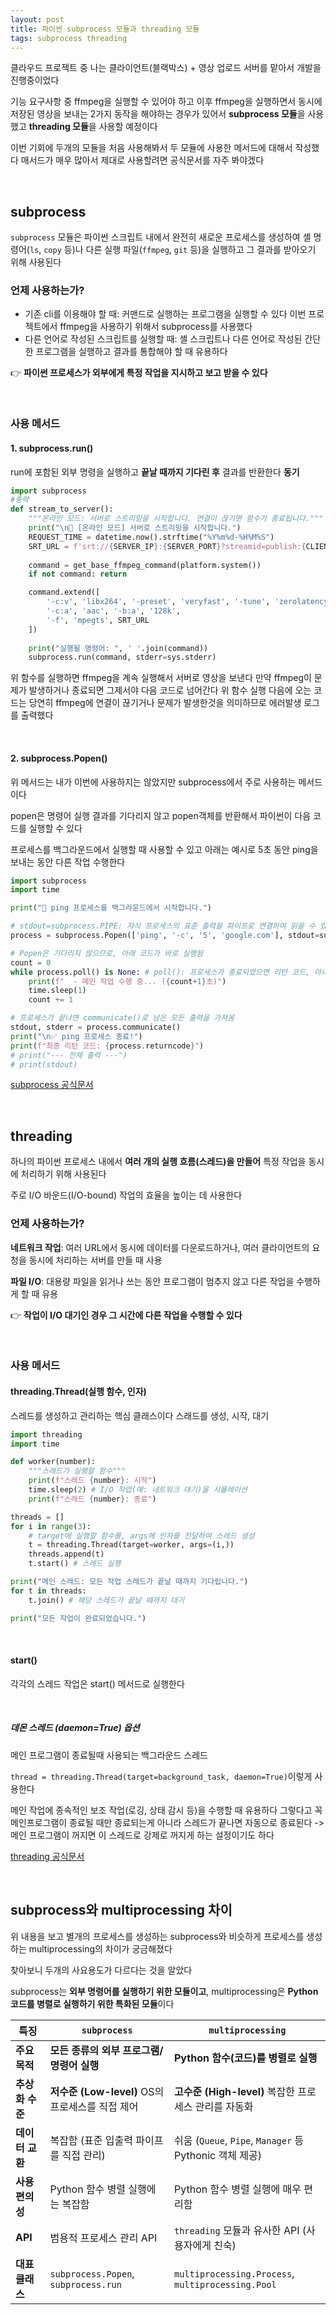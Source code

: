 ```yaml
---
layout: post
title: 파이썬 subprocess 모듈과 threading 모듈
tags: subprocess threading
---
```


클라우드 프로젝트 중 나는 클라이언트(블랙박스) + 영상 업로드 서버를 맡아서 개발을 진행중이었다

기능 요구사항 중 ffmpeg을 실행할 수 있어야 하고 이후 ffmpeg을 실행하면서 동시에 저장된 영상을 보내는 2가지 동작을 해야하는 경우가 있어서 **subprocess 모듈**을 사용했고 **threading 모듈**을 사용할 예정이다

이번 기회에 두개의 모듈을 처음 사용해봐서 두 모듈에 사용한 메서드에 대해서 작성했다 매서드가 매우 많아서 제대로 사용할려면 공식문서를 자주 봐야겠다

&nbsp;

## subprocess

`subprocess` 모듈은 파이썬 스크립트 내에서 완전히 새로운 프로세스를 생성하여 셸 명령어(`ls`, `copy` 등)나 다른 실행 파일(`ffmpeg`, `git` 등)을 실행하고 그 결과를 받아오기 위해 사용된다 

### 언제 사용하는가?

- 기존 cli를 이용해야 할 때: 커맨드로 실행하는 프로그램을 실행할 수 있다 이번 프로젝트에서 ffmpeg을 사용하기 위해서 subprocess를 사용했다
- 다른 언어로 작성된 스크립트를 실행할 때: 셸 스크립트나 다른 언어로 작성된 간단한 프로그램을 실행하고 결과를 통합해야 할 때 유용하다

👉 **파이썬 프로세스가 외부에게 특정 작업을 지시하고 보고 받을 수 있다**

&nbsp;

### 사용 메서드

#### 1. subprocess.run()

run에 포함된 외부 명령을 실행하고 **끝날 때까지 기다린 후** 결과를 반환한다 **동기** 

``` python
import subprocess
#중략
def stream_to_server():
    """온라인 모드: 서버로 스트리밍을 시작합니다. 연결이 끊기면 함수가 종료됩니다."""
    print("\n🚀 [온라인 모드] 서버로 스트리밍을 시작합니다.")
    REQUEST_TIME = datetime.now().strftime("%Y%m%d-%H%M%S")
    SRT_URL = f'srt://{SERVER_IP}:{SERVER_PORT}?streamid=publish:{CLIENT_UUID}/{REQUEST_TIME}'
    
    command = get_base_ffmpeg_command(platform.system())
    if not command: return

    command.extend([
        '-c:v', 'libx264', '-preset', 'veryfast', '-tune', 'zerolatency',
        '-c:a', 'aac', '-b:a', '128k',
        '-f', 'mpegts', SRT_URL
    ])
    
    print("실행될 명령어: ", ' '.join(command))
    subprocess.run(command, stderr=sys.stderr)
```

위 함수를 실행하면 ffmpeg을 계속 실행해서 서버로 영상을 보낸다 만약 ffmpeg이 문제가 발생하거나 종료되면 그제서야 다음 코드로 넘어간다 위 함수 실행 다음에 오는 코드는 당연히 ffmpeg에 연결이 끊기거나 문제가 발생한것을 의미하므로 에러발생 로그를 출력했다

&nbsp;

#### 2. subprocess.Popen()

위 메서드는 내가 이번에 사용하지는 않았지만 subprocess에서 주로 사용하는 메서드이다

popen은 명령어 실행 결과를 기다리지 않고 popen객체를 반환해서 파이썬이 다음 코드를 실행할 수 있다

프로세스를 백그라운드에서 실행할 때 사용할 수 있고 아래는 예시로 5초 동안 ping을 보내는 동안 다른 작업 수행한다

``` python
import subprocess
import time

print("🚀 ping 프로세스를 백그라운드에서 시작합니다.")

# stdout=subprocess.PIPE: 자식 프로세스의 표준 출력을 파이프로 연결하여 읽을 수 있게 함
process = subprocess.Popen(['ping', '-c', '5', 'google.com'], stdout=subprocess.PIPE, text=True)

# Popen은 기다리지 않으므로, 아래 코드가 바로 실행됨
count = 0
while process.poll() is None: # poll(): 프로세스가 종료되었으면 리턴 코드, 아니면 None 반환
    print(f"  - 메인 작업 수행 중... ({count+1}초)")
    time.sleep(1)
    count += 1

# 프로세스가 끝나면 communicate()로 남은 모든 출력을 가져옴
stdout, stderr = process.communicate()
print("\n✅ ping 프로세스 종료!")
print(f"최종 리턴 코드: {process.returncode}")
# print("--- 전체 출력 ---")
# print(stdout)
```

[subprocess 공식문서](https://docs.python.org/ko/3.13/library/subprocess.html)

&nbsp;

## threading

하나의 파이썬 프로세스 내에서 **여러 개의 실행 흐름(스레드)을 만들어** 특정 작업을 동시에 처리하기 위해 사용된다 

주로 I/O 바운드(I/O-bound) 작업의 효율을 높이는 데 사용한다

### 언제 사용하는가?

**네트워크 작업**: 여러 URL에서 동시에 데이터를 다운로드하거나, 여러 클라이언트의 요청을 동시에 처리하는 서버를 만들 때 사용

**파일 I/O**: 대용량 파일을 읽거나 쓰는 동안 프로그램이 멈추지 않고 다른 작업을 수행하게 할 때 유용

👉 **작업이 I/O 대기인 경우 그 시간에 다른 작업을 수행할 수 있다**

&nbsp;

### 사용 메서드

#### threading.Thread(실행 함수, 인자)

스레드를 생성하고 관리하는 핵심 클래스이다 스래드를 생성, 시작, 대기

``` python
import threading
import time

def worker(number):
    """스레드가 실행할 함수"""
    print(f"스레드 {number}: 시작")
    time.sleep(2) # I/O 작업(예: 네트워크 대기)을 시뮬레이션
    print(f"스레드 {number}: 종료")

threads = []
for i in range(3):
    # target에 실행할 함수를, args에 인자를 전달하여 스레드 생성
    t = threading.Thread(target=worker, args=(i,))
    threads.append(t)
    t.start() # 스레드 실행

print("메인 스레드: 모든 작업 스레드가 끝날 때까지 기다립니다.")
for t in threads:
    t.join() # 해당 스레드가 끝날 때까지 대기

print("모든 작업이 완료되었습니다.")
```

&nbsp;

#### start()

각각의 스레드 작업은 start() 메서드로 실행한다

&nbsp;

##### 데몬 스레드 (daemon=True) 옵션

메인 프로그램이 종료될때 사용되는 백그라운드 스레드

`thread = threading.Thread(target=background_task, daemon=True)`이렇게 사용한다

메인 작업에 종속적인 보조 작업(로깅, 상태 감시 등)을 수행할 때 유용하다 그렇다고 꼭 메인프로그램이 종료될 때만 종료되는게 아니라 스레드가 끝나면 자동으로 종료된다 -> 메인 프로그램이 꺼지면 이 스레드로 강제로 꺼지게 하는 설정이기도 하다

[threading 공식문서](https://docs.python.org/ko/3.13/library/threading.html)

&nbsp;

## subprocess와 multiprocessing 차이

위 내용을 보고 별개의 프로세스를 생성하는 subprocess와 비슷하게 프로세스를 생성하는 multiprocessing의 차이가 궁금해졌다

찾아보니 두개의 사요용도가 다르다는 것을 알았다

subprocess는 **외부 명령어를 실행하기 위한 모듈이고**, multiprocessing은 **Python 코드를 병렬로 실행하기 위한 특화된 모듈**이다 

| 특징            | `subprocess`                                     | `multiprocessing`                                       |
| --------------- | ------------------------------------------------ | ------------------------------------------------------- |
| **주요 목적**   | **모든 종류의 외부 프로그램/명령어 실행**        | **Python 함수(코드)를 병렬로 실행**                     |
| **추상화 수준** | **저수준 (Low-level)** OS의 프로세스를 직접 제어 | **고수준 (High-level)** 복잡한 프로세스 관리를 자동화   |
| **데이터 교환** | 복잡함 (표준 입출력 파이프를 직접 관리)          | 쉬움 (`Queue`, `Pipe`, `Manager` 등 Pythonic 객체 제공) |
| **사용 편의성** | Python 함수 병렬 실행에는 복잡함                 | Python 함수 병렬 실행에 매우 편리함                     |
| **API**         | 범용적 프로세스 관리 API                         | `threading` 모듈과 유사한 API (사용자에게 친숙)         |
| **대표 클래스** | `subprocess.Popen`, `subprocess.run`             | `multiprocessing.Process`, `multiprocessing.Pool`       |
